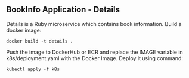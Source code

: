 ## BookInfo Application - Details

Details is a Ruby microservice which contains book information.
Build a docker image:
```
docker build -t details .
```
Push the image to DockerHub or ECR and replace the IMAGE variable in k8s/deployment.yaml with the Docker Image.
Deploy it using command:
```
kubectl apply -f k8s
